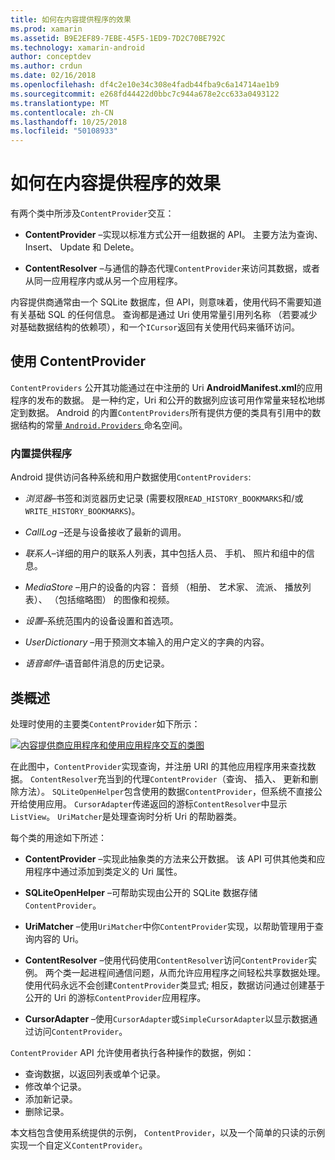 ```yaml
---
title: 如何在内容提供程序的效果
ms.prod: xamarin
ms.assetid: B9E2EF89-7EBE-45F5-1ED9-7D2C70BE792C
ms.technology: xamarin-android
author: conceptdev
ms.author: crdun
ms.date: 02/16/2018
ms.openlocfilehash: df4c2e10e34c308e4fadb44fba9c6a14714ae1b9
ms.sourcegitcommit: e268fd44422d0bbc7c944a678e2cc633a0493122
ms.translationtype: MT
ms.contentlocale: zh-CN
ms.lasthandoff: 10/25/2018
ms.locfileid: "50108933"
---
```

# <a name="how-content-providers-work"></a>如何在内容提供程序的效果

有两个类中所涉及`ContentProvider`交互：

- **ContentProvider** &ndash;实现以标准方式公开一组数据的 API。 主要方法为查询、 Insert、 Update 和 Delete。

- **ContentResolver** &ndash;与通信的静态代理`ContentProvider`来访问其数据，或者从同一应用程序内或从另一个应用程序。

内容提供商通常由一个 SQLite 数据库，但 API，则意味着，使用代码不需要知道有关基础 SQL 的任何信息。 查询都是通过 Uri 使用常量引用列名称 （若要减少对基础数据结构的依赖项），和一个`ICursor`返回有关使用代码来循环访问。


## <a name="consuming-a-contentprovider"></a>使用 ContentProvider

`ContentProviders` 公开其功能通过在中注册的 Uri **AndroidManifest.xml**的应用程序的发布的数据。 是一种约定，Uri 和公开的数据列应该可用作常量来轻松地绑定到数据。 Android 的内置`ContentProviders`所有提供方便的类具有引用中的数据结构的常量[ `Android.Providers` ](https://developer.xamarin.com/api/namespace/Android.Provider/)命名空间。



### <a name="built-in-providers"></a>内置提供程序

Android 提供访问各种系统和用户数据使用`ContentProviders`:

- *浏览器*&ndash;书签和浏览器历史记录 (需要权限`READ_HISTORY_BOOKMARKS`和/或`WRITE_HISTORY_BOOKMARKS`)。

- *CallLog* &ndash;还是与设备接收了最新的调用。

- *联系人*&ndash;详细的用户的联系人列表，其中包括人员、 手机、 照片和组中的信息。

- *MediaStore* &ndash;用户的设备的内容： 音频 （相册、 艺术家、 流派、 播放列表）、 （包括缩略图） 的图像和视频。

- *设置*&ndash;系统范围内的设备设置和首选项。

- *UserDictionary* &ndash;用于预测文本输入的用户定义的字典的内容。

- *语音邮件*&ndash;语音邮件消息的历史记录。



## <a name="classes-overview"></a>类概述

处理时使用的主要类`ContentProvider`如下所示：

[![内容提供商应用程序和使用应用程序交互的类图](how-it-works-images/classdiagram1.png)](how-it-works-images/classdiagram1.png#lightbox)

在此图中，`ContentProvider`实现查询，并注册 URI 的其他应用程序用来查找数据。 `ContentResolver`充当到的代理`ContentProvider`（查询、 插入、 更新和删除方法）。 `SQLiteOpenHelper`包含使用的数据`ContentProvider`，但系统不直接公开给使用应用。
`CursorAdapter`传递返回的游标`ContentResolver`中显示`ListView`。 `UriMatcher`是处理查询时分析 Uri 的帮助器类。

每个类的用途如下所述：

- **ContentProvider** &ndash;实现此抽象类的方法来公开数据。 该 API 可供其他类和应用程序中通过添加到类定义的 Uri 属性。

- **SQLiteOpenHelper** &ndash;可帮助实现由公开的 SQLite 数据存储`ContentProvider`。

- **UriMatcher** &ndash;使用`UriMatcher`中你`ContentProvider`实现，以帮助管理用于查询内容的 Uri。

- **ContentResolver** &ndash;使用代码使用`ContentResolver`访问`ContentProvider`实例。 两个类一起进程间通信问题，从而允许应用程序之间轻松共享数据处理。 使用代码永远不会创建`ContentProvider`类显式; 相反，数据访问通过创建基于公开的 Uri 的游标`ContentProvider`应用程序。

- **CursorAdapter** &ndash;使用`CursorAdapter`或`SimpleCursorAdapter`以显示数据通过访问`ContentProvider`。

`ContentProvider` API 允许使用者执行各种操作的数据，例如：

-  查询数据，以返回列表或单个记录。
-  修改单个记录。
-  添加新记录。
-  删除记录。

本文档包含使用系统提供的示例， `ContentProvider`，以及一个简单的只读的示例实现一个自定义`ContentProvider`。

